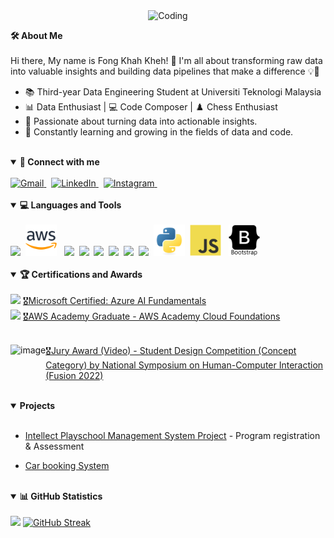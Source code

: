 <p align="center"><img align="center" alt="Coding" width="140" height="180" src="https://github.com/drshahizan/HPDP/blob/main/portfolio/khahkhehhh/rsz_photo_2021-09-25_15-23-14.jpg">

  
<summary><b>🛠️ About Me</b></summary>
<br>
Hi there, My name is Fong Khah Kheh! 👋 I'm all about transforming raw data into valuable insights and building data pipelines that make a difference 💡🔌

- 📚 Third-year Data Engineering Student at Universiti Teknologi Malaysia  
- 📊 Data Enthusiast | 💻 Code Composer | ♟️ Chess Enthusiast
- 🚀 Passionate about turning data into actionable insights.
- 🌱 Constantly learning and growing in the fields of data and code.

</details>
<br>


<details open>
<summary><b>📧 Connect with me</b></summary>
<br>
<a href="mailto:fongkheh@graduate.utm.my">
  <img src="https://static.vecteezy.com/system/resources/thumbnails/020/964/377/small_2x/gmail-mail-icon-for-web-design-free-png.png" alt="Gmail" width="50" height="50">
</a>&nbsp
  
<a href="https://www.linkedin.com/in/fong-khah-kheh-0a539625a/" target="_blank">
  <img src="https://raw.githubusercontent.com/rahuldkjain/github-profile-readme-generator/master/src/images/icons/Social/linked-in-alt.svg" alt="LinkedIn" height="50" width="50" />
</a>&nbsp
  
<a href="https://instagram.com/khahkhehhh__" target="_blank">
  <img src="https://raw.githubusercontent.com/rahuldkjain/github-profile-readme-generator/master/src/images/icons/Social/instagram.svg" alt="Instagram" height="50" width="50" />
</a>&nbsp

</details>
<br>


<details open>
<summary><b>💻 Languages and Tools</b></summary>
<br>
<img src="https://upload.wikimedia.org/wikipedia/commons/thumb/1/18/ISO_C%2B%2B_Logo.svg/1200px-ISO_C%2B%2B_Logo.svg.png" height="50">&nbsp
<img src="https://raw.githubusercontent.com/devicons/devicon/master/icons/amazonwebservices/amazonwebservices-original-wordmark.svg" height="50"> &nbsp
<img src="https://upload.wikimedia.org/wikipedia/en/thumb/3/30/Java_programming_language_logo.svg/182px-Java_programming_language_logo.svg.png" height="70">&nbsp
<img src="https://upload.wikimedia.org/wikipedia/commons/thumb/2/27/PHP-logo.svg/182px-PHP-logo.svg.png" height="40">&nbsp
<img src="https://upload.wikimedia.org/wikipedia/commons/thumb/6/61/HTML5_logo_and_wordmark.svg/180px-HTML5_logo_and_wordmark.svg.png" height="60">&nbsp
<img src="https://upload.wikimedia.org/wikipedia/commons/thumb/1/1b/R_logo.svg/182px-R_logo.svg.png" height="50">&nbsp
<img src="https://upload.wikimedia.org/wikipedia/id/thumb/a/a9/MySQL.png/300px-MySQL.png" height="50">&nbsp
<img src="https://upload.wikimedia.org/wikipedia/commons/thumb/3/33/Figma-logo.svg/600px-Figma-logo.svg.png" height="50">&nbsp
<img src="https://raw.githubusercontent.com/devicons/devicon/master/icons/python/python-original.svg" alt="python" height="50"/>&nbsp
<img src="https://raw.githubusercontent.com/devicons/devicon/master/icons/javascript/javascript-original.svg" alt="javascript" height="50"/> </a>&nbsp
<img src="https://raw.githubusercontent.com/devicons/devicon/master/icons/bootstrap/bootstrap-plain-wordmark.svg" alt="bootstrap" height="50"/> </a>&nbsp

</details>
<br>

<details open>
  <summary><b>🏆 Certifications and Awards</b></summary>
  <br>
<img src="https://images.credly.com/size/680x680/images/70eb1e3f-d4de-4377-a062-b20fb29594ea/azure-data-fundamentals-600x600.png" height="60"/>
<a href='https://www.credly.com/badges/5340493d-8394-46de-a8ca-2560f3821f8b/public_url' styles="color:white;">🎖️Microsoft Certified: Azure AI Fundamentals</a><br>

<img src="https://images.credly.com/size/680x680/images/73e4a58b-a8ef-41a3-a7db-9183dd269882/image.png" height="60"/>
<a href='https://www.credly.com/badges/f5234c02-a60a-4307-a7d5-f25b4fe30ffd/public_url'>🎖️AWS Academy Graduate - AWS Academy Cloud Foundations</a><br><br>

<p>
    <img align="left" alt="image" src="https://github.com/drshahizan/HPDP/assets/146555942/08e7a07b-abf9-4940-b56d-76b987f5504e" height="60" />
    <a href='https://github.com/drshahizan/HPDP/assets/146555942/08e7a07b-abf9-4940-b56d-76b987f5504e'> 🎖️Jury Award (Video) - Student Design Competition (Concept Category) by National Symposium on Human-Computer Interaction (Fusion 2022) </a>
</p>

<br>

<details open>
<summary><b> Projects </b></summary>
  <br>

- [Intellect Playschool Management System Project](https://vvintellect.com/index.php) - Program registration & Assessment

- [Car booking System](https://khahkhehutm.000webhostapp.com/cbs/)

</details>
<br>

  
<details open>
<summary><b>📊 GitHub Statistics</b></summary>
<br>
<img src="https://github-readme-stats.vercel.app/api?username=khahkhehhh&show_icons=true&theme=white">
<a href="https://git.io/streak-stats">
  <img src="https://streak-stats.demolab.com?user=khahkhehhh&theme=transparent&mode=weekly" alt="GitHub Streak" />
</a>

</details>
